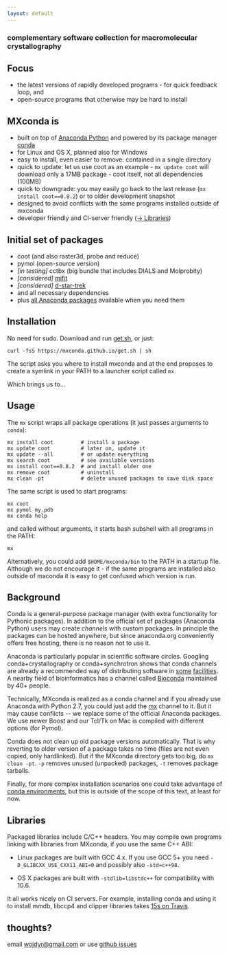 ```yaml
---
layout: default
---
```


### complementary software collection for macromolecular crystallography

## Focus

- the latest versions of rapidly developed programs - for quick feedback loop, and
- open-source programs that otherwise may be hard to install

## MXconda is

- built on top of [Anaconda Python](https://www.continuum.io/anaconda)
  and powered by its package manager
  [conda](http://conda.pydata.org/docs/)
- for Linux and OS X, planned also for Windows
- easy to install, even easier to remove: contained in a single directory
- quick to update: let us use coot as an example - `mx update coot`
  will download only a 17MB package - coot itself, not all dependencies (100MB)
- quick to downgrade: you may easily go back to the last release
  (`mx install coot==0.8.2`) or to older development snapshot
- designed to avoid conflicts with the same programs installed
  outside of mxconda
- developer friendly and CI-server friendly ([-> Libraries](#libraries))

## Initial set of packages

 - coot (and also raster3d, probe and reduce)
 - pymol (open-source version)
 - *[in testing]* cctbx (big bundle that includes DIALS and Molprobity)
 - *[considered]* [mifit](https://github.com/mifit/mifit)
 - *[considered]* [d-star-trek](https://github.com/tlhrigaku/d-star-trek)
 - and all necessary dependencies
 - plus [all Anaconda packages](http://docs.continuum.io/anaconda/pkg-docs)
   available when you need them


## Installation

No need for sudo.
Download and run [get.sh](https://mxconda.github.io/get.sh),
or just:

    curl -fsS https://mxconda.github.io/get.sh | sh

The script asks you where to install mxconda and at the end
proposes to create a symlink in your PATH to a launcher script called `mx`.

Which brings us to...

## Usage

The `mx` script wraps all package operations (it just passes arguments to `conda`):

    mx install coot         # install a package
    mx update coot          # later on, update it
    mx update --all         # or update everything
    mx search coot          # see available versions
    mx install coot==0.8.2  # and install older one
    mx remove coot          # uninstall
    mx clean -pt            # delete unused packages to save disk space

The same script is used to start programs:

    mx coot
    mx pymol my.pdb
    mx conda help

and called without arguments, it starts bash subshell with all programs
in the PATH:

    mx

Alternatively, you could add `$HOME/mxconda/bin` to the PATH
in a startup file. Although we do not encourage it -
if the same programs are installed also outside of mxconda
it is easy to get confused which version is run.

## Background

Conda is a general-purpose package manager (with extra functionality
for Pythonic packages). In addition to the official set of packages
(Anaconda Python) users may create _channels_ with custom packages.
In principle the packages can be hosted anywhere, but since anaconda.org
conveniently offers free hosting, there is no reason not to use it.

Anaconda is particularly popular in scientific software circles.
Googling conda+crystallography or conda+synchrotron shows that conda
channels are already a recommended way of distributing software
in [some](http://www.chess.cornell.edu/software/anaconda/index.htm)
[facilities](https://nsls-ii.github.io/conda.html).
A nearby field of bioinformatics has a channel called
[Bioconda](https://bioconda.github.io/) maintained by 40+ people.

Technically, MXconda is realized as a conda channel and
if you already use Anaconda with Python 2.7, you could just
add the [mx](https://conda.anaconda.org/mx) channel to it.
But it may cause conflicts -- we replace some of the official
Anaconda packages. We use newer Boost and our Tcl/Tk on Mac is
compiled with different options (for Pymol).

Conda does not clean up old package versions automatically.
That is why reverting to older version of a package takes no time
(files are not even copied, only hardlinked).
But if the MXconda directory gets too big, do `mx clean -pt`.
`-p` removes unused (unpacked) packages, `-t` removes package tarballs.

Finally, for more complex installation scenarios one could take advantage of
[conda environments](http://conda.pydata.org/docs/using/envs.html),
but this is outside of the scope of this text, at least for now.

## Libraries

Packaged libraries include C/C++ headers. You may compile own programs
linking with libraries from MXconda, if you use the same C++ ABI:

- Linux packages are built with GCC 4.x. If you use GCC 5+ you need
  `-D_GLIBCXX_USE_CXX11_ABI=0` and possibly also `-std=c++98`.

- OS X packages are built with `-stdlib=libstdc++` for compatibility with 10.6.

It all works nicely on CI servers. For example, installing conda and
using it to install mmdb, libccp4 and clipper libraries takes
[15s on Travis](https://travis-ci.org/ccp4/dimple/builds/111474656#L130).


## thoughts?

email wojdyr@gmail.com
or use [github issues](https://github.com/mxconda/mx/issues)
